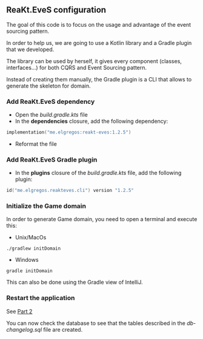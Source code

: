 ## ReaKt.EveS configuration
The goal of this code is to focus on the usage and advantage of the event sourcing pattern.

In order to help us, we are going to use a Kotlin library and a Gradle plugin that we developed.

The library can be used by herself, it gives every component (classes, interfaces...) for both CQRS and Event Sourcing pattern.

Instead of creating them manually, the Gradle plugin is a CLI that allows to generate the skeleton for domain.

### Add ReaKt.EveS dependency
- Open the _build.gradle.kts_ file
- In the **dependencies** closure, add the following dependency:
```kotlin
implementation("me.elgregos:reakt-eves:1.2.5")
```
- Reformat the file

### Add ReaKt.EveS Gradle plugin
- In the **plugins** closure of the _build.gradle.kts_ file, add the following plugin:
```kotlin
id("me.elgregos.reakteves.cli") version "1.2.5"
```

### Initialize the Game domain
In order to generate Game domain, you need to open a terminal and execute this:
- Unix/MacOs
```shell
./gradlew initDomain
```
- Windows
```
gradle initDomain
```
This can also be done using the Gradle view of IntelliJ.

### Restart the application 
See [Part 2](%232-database-configuration.md#start-the-application)

You can now check the database to see that the tables described in the _db-changelog.sql_ file are created. 
